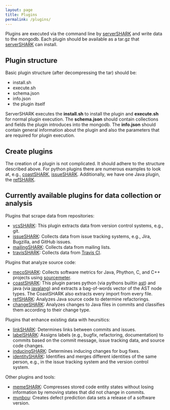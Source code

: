 ```yaml
---
layout: page
title: Plugins
permalink: /plugins/
---
```


Plugins are executed via the command line by [serverSHARK] and write data to the mongodb.
Each plugin should be available as a tar.gz that [serverSHARK] can install.

## Plugin structure

Basic plugin structure (after decompressing the tar) should be:

- install.sh
- execute.sh
- schema.json
- info.json
- the plugin itself

ServerSHARK executes the **install.sh** to install the plugin and **execute.sh** for normal plugin execution.
The **schema.json** should contain collections and fields the plugin introduces into the mongodb.
The **info.json** should contain general information about the plugin and also the parameters that are required for plugin execution.

## Create plugins

The creation of a plugin is not complicated. It should adhere to the structure described above.
For python plugins there are numerous examples to look at, e.g., [coastSHARK], [issueSHARK].
Additionally, we have one Java plugin, the [refSHARK].

## Currently available plugins for data collection or analysis

Plugins that scrape data from repositories:
- [vcsSHARK](https://github.com/smartshark/vcsSHARK): This plugin extracts data from version control systems, e.g., git.
- [issueSHARK](https://github.com/smartshark/issueSHARK): Collects data from issue tracking systems, e.g., Jira, Bugzilla, and GitHub issues.
- [mailingSHARK](https://github.com/smartshark/mailingSHARK): Collects data from mailing lists.
- [travisSHARK](https://github.com/smartshark/travisSHARK): Collects data from [Travis CI].

Plugins that analyze source code:
- [mecoSHARK](https://github.com/smartshark/mecoSHARK): Collects software metrics for Java, Phython, C, and C++ projects using [sourcemeter].
- [coastSHARK](https://github.com/smartshark/coastSHARK): This plugin parses python (via pythons builtin [ast]) and java (via [javalang]) and extracts a bag-of-words vector of the AST node types. The CoastSHARK also extracts every import from every file.
- [refSHARK](https://github.com/smartshark/refSHARK): Analyzes Java source code to determine refactorings.
- [changeSHARK](https://github.com/smartshark/changeSHARK): Analyzes changes to Java files in commits and classifies them according to their change type. 

Plugins that enhance existing data with heursitics:
- [linkSHARK](https://github.com/smartshark/linkSHARK): Determines links between commits and issues.
- [labelSHARK](https://github.com/smartshark/labelSHARK): Assigns labels (e.g., bugfix, refactoring, documentation) to commits based on the commit message, issue tracking data, and source code changes.
- [inducingSHARK](https://github.com/smartshark/inducingSHARK): Determines inducing changes for bug fixes.
- [identitySHARK](https://github.com/smartshark/identitySHARK): Identifies and merges different identities of the same person, e.g., in the issue tracking system and the version control system.

Other plugins and tools:
- [memeSHARK](https://github.com/smartshark/memeSHARK): Compresses stored code entity states without losing information by removing states that did not change in commits.
- [mynbou](https://github.com/smartshark/mynbou): Creates defect prediction data sets a release of a software version. 

[serverSHARK]: https://github.com/smartshark/servershark
[vcsSHARK]: https://github.com/smartshark/vcsshark
[mecoSHARK]: https://github.com/smartshark/mecoshark
[issueSHARK]: https://github.com/smartshark/issueshark
[coastSHARK]: https://github.com/smartshark/coastshark
[pycoshark]: https://github.com/smartshark/pycoshark
[refshark]: https://github.com/smartshark/refshark
[labelshark]: https://github.com/smartshark/labelSHARK
[mynboushark]: https://github.com/smartshark/mynbouSHARK
[identityshark]: https://github.com/smartshark/identitySHARK
[mailingshark]: https://github.com/smartshark/mailingSHARK
[travisshark]: https://github.com/smartshark/travisSHARK
[memeSHARK]: https://github.com/smartshark/memeSHARK
[javalang]: https://github.com/c2nes/javalang
[ast]: https://docs.python.org/3/library/ast.html
[sourcemeter]: https://www.sourcemeter.com/
[Travis CI]: https://travis-ci.org/
